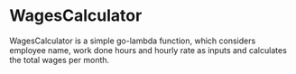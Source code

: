 # WagesCalculator
WagesCalculator is a simple go-lambda function, which considers employee name, work done hours and hourly rate as inputs and calculates the total wages per month.

